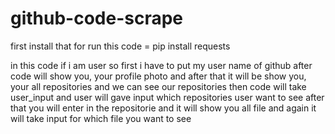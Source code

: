 # github-code-scrape
first install that for run this code = pip install requests

in this code if i am user so first i have to put my user name of github after code will show you, your profile photo
and after that it will be show you, your all repositories and we can see our repositories then code will take user_input
and user will gave input which repositories user want to see after that you will enter in the repositorie and it will 
show you all file and again it will take input for which file you want to see 
